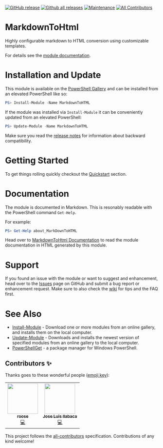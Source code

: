 [![GitHub release](https://img.shields.io/github/release/WetHat/MarkdownToHtml)](https://GitHub.com/WetHat/MarkdownToHtml/releases/)
[![Github all releases](https://img.shields.io/github/downloads/WetHat/MarkdownToHTML/total.svg)](https://GitHub.com/WetHat/MarkdownToHtml/releases/)
[![Maintenance](https://img.shields.io/badge/Maintained%3F-yes-green.svg)](https://GitHub.com/WetHat/MarkdownToHtml/graphs/commit-activity)
[![All Contributors](https://img.shields.io/badge/all_contributors-2-orange.svg?style=flat-square)](#contributors-)

# MarkdownToHtml

Highly configurable markdown to HTML conversion using customizable templates.

For details see the [module documentation](https://wethat.github.io/MarkdownToHtml).

# Installation and Update

This module is available on the [PowerShell Gallery](https://www.powershellgallery.com/packages/MarkdownToHtml)
and can be installed from an elevated PowerShell like so:

```PowerShell
PS> Install-Module -Name MarkdownToHTML
```

If the module was installed via `Install-Module` it can be conveniently updated
from an elevated PowerShell:

```PowerShell
PS> Update-Module -Name MarkdownToHTML
```

Make sure you read the [release notes](https://wethat.github.io/MarkdownToHtml)
for information about backward compatibility.

# Getting Started

To get things rolling quickly checkout the
[Quickstart](https://wethat.github.io/MarkdownToHtml/index.html#quickstart)
section.

# Documentation

The module is documented in Markdown. This is resonably readable with the
PowerShell command `Get-Help`.

For example:

~~~ PowerShell
PS> Get-Help about_MarkDownToHTML
~~~

Head over to [MarkdownToHtml Documentation](https://wethat.github.io/MarkdownToHtml/index.html)
to read the module documentation in HTML generated by this module. 

# Support

If you found an issue with the module or want to suggest and enhancement, head over to
the [Issues](https://github.com/WetHat/MarkdownToHtml/issues) page on GitHub and
submit a bug report or enhancement request. Make sure
to also check the
[wiki](https://github.com/WetHat/MarkdownToHtml/wiki) for
tips and the FAQ first.

# See Also
* [Install-Module](https://docs.microsoft.com/en-us/powershell/module/powershellget/Install-Module?view=powershell-5.1) -
  Download one or more modules from an online gallery, and installs them on the local computer.
* [Update-Module](https://docs.microsoft.com/en-us/powershell/module/powershellget/update-module?view=powershell-5.1) -
  Downloads and installs the newest version of specified modules from an online gallery to the local computer. 
* [PowerShellGet](https://docs.microsoft.com/en-us/powershell/module/powershellget/?view=powershell-5.1#powershellget) -
  a package manager for Windows PowerShell.

## Contributors ✨

Thanks goes to these wonderful people ([emoji key](https://allcontributors.org/docs/en/emoji-key)):

<!-- ALL-CONTRIBUTORS-LIST:START - Do not remove or modify this section -->
<!-- prettier-ignore-start -->
<!-- markdownlint-disable -->
<table>
  <tr>
    <td align="center"><a href="http://roose.kz"><img src="https://avatars3.githubusercontent.com/u/277651?v=4?s=100" width="100px;" alt=""/><br /><sub><b>roose</b></sub></a><br /><a href="https://github.com/WetHat/MarkdownToHtml/commits?author=roose" title="Code">💻</a></td>
    <td align="center"><a href="http://www.capsule.cl"><img src="https://avatars.githubusercontent.com/u/25744265?v=4?s=100" width="100px;" alt=""/><br /><sub><b>Jose Luis Ilabaca</b></sub></a><br /><a href="https://github.com/WetHat/MarkdownToHtml/commits?author=jilabaca" title="Code">💻</a></td>
  </tr>
</table>

<!-- markdownlint-restore -->
<!-- prettier-ignore-end -->

<!-- ALL-CONTRIBUTORS-LIST:END -->

This project follows the [all-contributors](https://github.com/all-contributors/all-contributors) specification. Contributions of any kind welcome!

